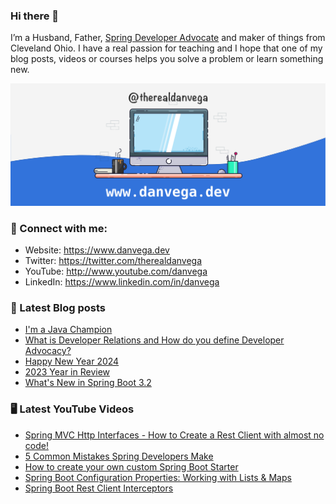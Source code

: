 ### Hi there 👋

I’m a Husband, Father, [Spring Developer Advocate](https://tanzu.vmware.com/developer/advocates/) and maker of things from Cleveland Ohio. I have a real passion for teaching and I hope that one of my blog posts, videos or courses helps you solve a problem or learn something new.

![Profile Header](./github_profile_header.png)

### 🤝 Connect with me:

- Website: https://www.danvega.dev
- Twitter: https://twitter.com/therealdanvega
- YouTube: http://www.youtube.com/danvega
- LinkedIn: https://www.linkedin.com/in/danvega

### 📝 Latest Blog posts

<!-- BLOG-POST-LIST:START -->
- [I&#39;m a Java Champion](/blog/2024/01/21/java-champion)
- [What is Developer Relations and How do you define Developer Advocacy?](/blog/2024/01/15/developer-advocate)
- [Happy New Year 2024](/blog/2024/01/01/happy-new-year-2024)
- [2023 Year in Review](/blog/2023/12/30/2023-year-in-review)
- [What&#39;s New in Spring Boot 3.2](/blog/2023/12/20/spring-boot-3-2)
<!-- BLOG-POST-LIST:END -->

### 🖥 Latest YouTube Videos

<!-- YOUTUBE:START -->
- [Spring MVC Http Interfaces - How to Create a Rest Client with almost no code!](https://www.youtube.com/watch?v=aR580OCEp7w)
- [5 Common Mistakes Spring Developers Make](https://www.youtube.com/watch?v=PbkROQPTBao)
- [How to create your own custom Spring Boot Starter](https://www.youtube.com/watch?v=9m1bC57oWrc)
- [Spring Boot Configuration Properties: Working with Lists &amp; Maps](https://www.youtube.com/watch?v=RiG9YORZOfc)
- [Spring Boot Rest Client Interceptors](https://www.youtube.com/watch?v=nedhXAU8U4s)
<!-- YOUTUBE:END -->
